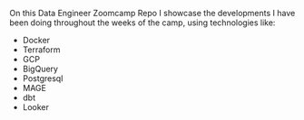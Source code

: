 On this Data Engineer Zoomcamp Repo I showcase the developments I have been doing throughout the weeks of the camp, using technologies like:

- Docker
- Terraform
- GCP
- BigQuery
- Postgresql
- MAGE
- dbt
- Looker
